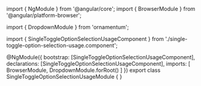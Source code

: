 import { NgModule } from '@angular/core';
import { BrowserModule } from '@angular/platform-browser';
  
import { DropdownModule } from 'ornamentum';
  
import { SingleToggleOptionSelectionUsageComponent } from './single-toggle-option-selection-usage.component';

@NgModule({
 bootstrap: [SingleToggleOptionSelectionUsageComponent],
 declarations: [SingleToggleOptionSelectionUsageComponent],
 imports: [
    BrowserModule, 
    DropdownModule.forRoot()
  ]
})
export class SingleToggleOptionSelectionUsageModule {
}
